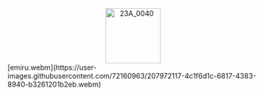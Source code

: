 
<div align="center">
<a href="https://romansokol.com" title="roman"><img src="https://romansokol.com/My project.png" height="111" alt="23A_0040"></a>

 
 </div>
  [emiru.webm](https://user-images.githubusercontent.com/72160963/207972117-4c1f6d1c-6817-4383-8940-b3261201b2eb.webm)

